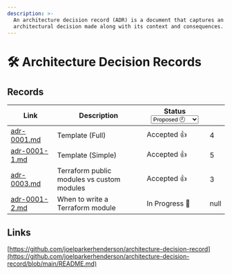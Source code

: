 ```yaml
---
description: >-
  An architecture decision record (ADR) is a document that captures an essential
  architectural decision made along with its context and consequences.
---
```


# 🛠️ Architecture Decision Records

## Records

<table><thead><tr><th data-type="content-ref">Link</th><th>Description</th><th>Status<select><option value="2e754bacad6e43dc963d24d3b0392275" label="Proposed 🕘" color="blue"></option><option value="83cc6011befd446b87738056ccf68bb2" label="Accepted 👍" color="blue"></option><option value="4d4dd88d16e2482db3af872b8c5d2df7" label="Rejected 👎" color="blue"></option><option value="27eaaeb366c64ef18660e815bec0f161" label="Deprecated ☠️" color="blue"></option><option value="2efa599d50954640ac77f82d28220a68" label="Superseded ➡️" color="blue"></option><option value="cb02aaa394854af1aca7484e3f62a18e" label="In Progress 📌" color="blue"></option></select></th><th data-type="rating" data-max="5"></th></tr></thead><tbody><tr><td><a href="adr-0001.md">adr-0001.md</a></td><td>Template (Full)</td><td><span data-option="83cc6011befd446b87738056ccf68bb2">Accepted 👍</span></td><td>4</td></tr><tr><td><a href="adr-0001-1.md">adr-0001-1.md</a></td><td>Template (Simple)</td><td><span data-option="83cc6011befd446b87738056ccf68bb2">Accepted 👍</span></td><td>5</td></tr><tr><td><a href="adr-0003.md">adr-0003.md</a></td><td>Terraform public modules vs custom modules</td><td><span data-option="83cc6011befd446b87738056ccf68bb2">Accepted 👍</span></td><td>3</td></tr><tr><td><a href="adr-0001-2.md">adr-0001-2.md</a></td><td>When to write a Terraform module</td><td><span data-option="cb02aaa394854af1aca7484e3f62a18e">In Progress 📌</span></td><td>null</td></tr></tbody></table>

## Links

[https://github.com/joelparkerhenderson/architecture-decision-record](https://github.com/joelparkerhenderson/architecture-decision-record/blob/main/README.md)
